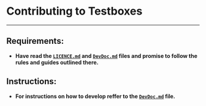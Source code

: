 # Contributing to Testboxes
___
## Requirements:
- **Have read the [`LICENCE.md`](LICENSE.md) and  [`DevDoc.md`](DevDoc.md) files and promise to follow the rules and guides outlined there.**

## Instructions:
- **For instructions on how to develop reffer to the [`DevDoc.md`](DevDoc.md) file.**